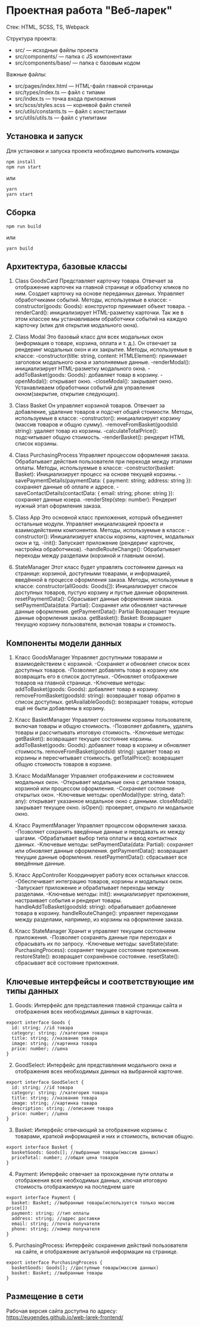 # Проектная работа "Веб-ларек"

Стек: HTML, SCSS, TS, Webpack

Структура проекта:
- src/ — исходные файлы проекта
- src/components/ — папка с JS компонентами
- src/components/base/ — папка с базовым кодом

Важные файлы:
- src/pages/index.html — HTML-файл главной страницы
- src/types/index.ts — файл с типами
- src/index.ts — точка входа приложения
- src/scss/styles.scss — корневой файл стилей
- src/utils/constants.ts — файл с константами
- src/utils/utils.ts — файл с утилитами

## Установка и запуск
Для установки и запуска проекта необходимо выполнить команды

```
npm install
npm run start
```

или

```
yarn
yarn start
```
## Сборка

```
npm run build
```

или

```
yarn build
```

## Архитектура, базовые классы

1. Class GoodsCard
Представляет карточку товара. Отвечает за отображение карточек на главной странице и обработку кликов по ним. Создает карточку на основе переданных данных. Управляет обработчиками событий. 
Методы, используемые в классе:
-constructor(goods: Goods): конструктор принимает объект товара.
-renderCard(): инициализирует HTML-разметку карточки.
Так же в этом классее мы устанавливаем обработчики событий на каждую карточку (клик для открытия модального окна).

2. Class Modal
Это базовый класс для всех модальных окон (информация о товаре, корзина, оплата и т. д.). Он отвечает за рендеринг модальных окон и их закрытие. 
Методы, используемые в классе:
-constructor(title: string, content: HTMLElement): принимает заголовок модального окна и заполняемые данные.
-renderModal(): инициализирует HTML-разметку модального окна.
-addToBasket(goods: Goods): добавляет товар в корзину.
-openModal(): открывает окно.
-closeModal(): закрывает окно.
Устанавливаем обработчики событий для управления окном(закрытие, открытие следующих).

3. Class Basket
Он управляет корзиной товаров. Отвечает за добавление, удаление товаров и подсчет общей стоимости. 
Методы, используемые в классе:
-constructor(): инициализирует корзину (массив товаров и общую сумму).
-removeFromBasket(goodsId: string): удаляет товар из корзины.
-calculateTotalPrice(): подсчитывает общую стоимость.
-renderBasket(): рендерит HTML список корзины.

4. Class PurchasingProcess
Управляет процессом оформления заказа. Обрабатывает действия пользователя при переходе между этапами оплаты.
Методы, используемые в классе:
-constructor(basket: Basket): Инициализирует процесс на основе текущей корзины.
-savePaymentDetails(paymentData: { payment: string; address: string }): сохраняет данные об оплате и адресе.
-saveContactDetails(contactData: { email: string; phone: string }): сохраняет данные юзера.
-renderStep(step: number): Рендерит нужный этап оформления заказа.

5. Class App
Это основной класс приложения, который объединяет остальные модули. Управляет инициализацией проекта и взаимодействием компонентов. 
Методы, используемые в классе:
-constructor(): Инициализирует классы корзины, карточек, модальных окон и тд.
-init(): Запускает приложение (рендеринг карточек, настройка обработчиков).
-handleRouteChange(): Обрабатывает переходы между разделами (корзиной и главным окном).

6. StateManager
Этот класс будет управлять состоянием данных на странице: корзиной, доступными товарами, и информацией, введённой в процессе оформления заказа.
Методы, используемые в классе:
constructor(allGoods: Goods[]): Инициализирует список доступных товаров, пустую корзину и пустые данные оформления.
resetPaymentData(): Сбрасывает данные оформления заказа.
setPaymentData(data: Partial<Payment>): Сохраняет или обновляет частичные данные оформления.
getPaymentData(): Partial<Payment> Возвращает текущие данные оформления заказа.
getBasket(): Basket: Возвращает текущую корзину пользователя, включая товары и стоимость.

## Компоненты модели данных

1. Класс GoodsManager
Управляет доступными товарами и взаимодействием с корзиной.
-Сохраняет и обновляет список всех доступных товаров.
-Позволяет добавлять товар в корзину или возвращать его в список доступных.
-Обновляет отображение товаров на главной странице.
-Ключевые методы:
    addToBasket(goods: Goods): добавляет товар в корзину.
    removeFromBasket(goodsId: string): возвращает товар обратно в список доступных.
    getAvailableGoods(): возвращает товары, которые ещё не были добавлены в корзину.

2. Класс BasketManager
Управляет состоянием корзины пользователя, включая товары и общую стоимость.
-Позволяет добавлять, удалять товары и рассчитывать итоговую стоимость.
-Ключевые методы:
    getBasket(): возвращает текущее состояние корзины.
    addToBasket(goods: Goods): добавляет товар в корзину и обновляет стоимость.
    removeFromBasket(goodsId: string): удаляет товар из корзины и пересчитывает стоимость.
    getTotalPrice(): возвращает общую стоимость товаров в корзине.

3. Класс ModalManager
Управляет отображением и состоянием модальных окон.
-Открывает модальные окна с деталями товара, корзиной или процессом оформления.
-Сохраняет состояние открытых окон.
-Ключевые методы:
    openModal(type: string, data?: any): открывает указанное модальное окно с данными.
    closeModal(): закрывает текущее окно.
    isOpen(): проверяет, открыто ли модальное окно.

4. Класс PaymentManager
Управляет процессом оформления заказа.
-Позволяет сохранять введённые данные и передавать их между шагами.
-Обрабатывает выбор типа оплаты и ввод контактных данных.
-Ключевые методы:
    setPaymentData(data: Partial<Payment>): сохраняет или обновляет данные оформления.
    getPaymentData(): возвращает текущие данные оформления.
    resetPaymentData(): сбрасывает все введённые данные.

5. Класс AppController
Координирует работу всех остальных классов.
-Обеспечивает интеграцию товаров, корзины и модальных окон.
-Запускает приложение и обрабатывает переходы между разделами.
-Ключевые методы:
    init(): инициализирует приложение, настраивает события и рендерит товары.
    handleAddToBasket(goodsId: string): обрабатывает добавление товара в корзину.
    handleRouteChange(): управляет переходами между разделами, например, из корзины на оформление заказа.

6. Класс StateManager
Хранит и управляет текущим состоянием приложения.
-Позволяет сохранять данные при переходах и сбрасывать их по запросу.
-Ключевые методы:
    saveState(state: PurchasingProcess): сохраняет текущее состояние приложения.
    restoreState(): возвращает сохранённое состояние.
    resetState(): сбрасывает всё состояние приложения.

## Ключевые интерфейсы и соответствующие им типы данных

1. Goods: Интерфейс для представления главной страницы сайта и отображения всех необходимых данных в карточках.

```
export interface Goods {
  id: string; //id товара
  category: string; //категория товара
  title: string; //название товара
  image: string; //картинка товара
  price: number; //цена
}
```

2. GoodSelect: Интерфейс для представления модального окна и отображения всех необходимых данных на выбранной карточке.

```
export interface GoodSelect {
  id: string; //id товара
  category: string; //категория товара
  title: string; //название товара
  image: string; //картинка товара
  description: string; //описание товара
  price: number; //цена
}
```


3. Basket: Интерфейс отвечающий за отображение корзины с товарами, краткой информацией и них и стоимость, включая общую.

```
export interface Basket {
  basketGoods: Goods[]; //выбранные товары(массив данных)
  priceTotal: number; //общая цена товаров 
}
```

4. Payment: Интерфейс отвечает за прохождение пути оплаты и отображения всех необходимых данных, ключая итоговую стоимость 
отображаемую на последнем шаге

```
export interface Payment {
  basket: Basket; //выбранные товары(используется только массив price[]) 
  payment: string; //тип оплаты
  address: string; //адрес доставки
  email: string; //почта получателя
  phone: string; //номер получателя
}
```

5. PurchasingProcess: Интерфейс сохранения действий пользователя на сайте, и отображение актуальной информации на странице.

```
export interface PurchasingProcess {
  basketGoods: Goods[]; //доступные товары(массив данных)
  basket: Basket; //выбранные товары
}
```

## Размещение в сети
Рабочая версия сайта доступна по адресу: https://eugendes.github.io/web-larek-frontend/